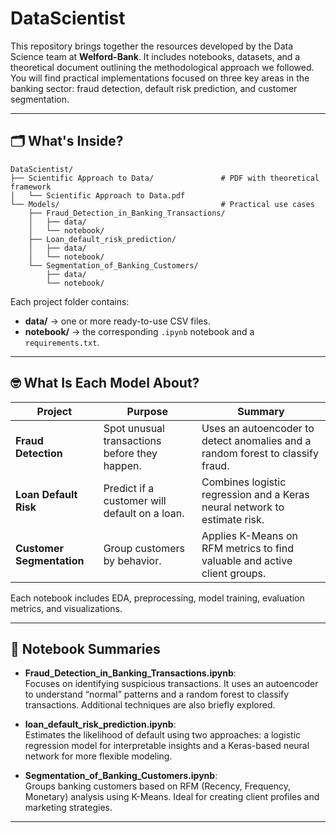 # DataScientist

This repository brings together the resources developed by the Data Science team at **Welford-Bank**. It includes notebooks, datasets, and a theoretical document outlining the methodological approach we followed.  
You will find practical implementations focused on three key areas in the banking sector: fraud detection, default risk prediction, and customer segmentation.

---

## 🗂️ What's Inside?

```text
DataScientist/
├── Scientific Approach to Data/               # PDF with theoretical framework
│   └── Scientific Approach to Data.pdf
└── Models/                                    # Practical use cases
    ├── Fraud_Detection_in_Banking_Transactions/
    │   ├── data/
    │   └── notebook/
    ├── Loan_default_risk_prediction/
    │   ├── data/
    │   └── notebook/
    └── Segmentation_of_Banking_Customers/
        ├── data/
        └── notebook/
```

Each project folder contains:
- **data/** → one or more ready-to-use CSV files.
- **notebook/** → the corresponding `.ipynb` notebook and a `requirements.txt`.

---

## 🤓 What Is Each Model About?

| Project                    | Purpose                                        | Summary                                                                 |
|---------------------------|------------------------------------------------|-------------------------------------------------------------------------|
| **Fraud Detection**       | Spot unusual transactions before they happen.  | Uses an autoencoder to detect anomalies and a random forest to classify fraud. |
| **Loan Default Risk**     | Predict if a customer will default on a loan.  | Combines logistic regression and a Keras neural network to estimate risk. |
| **Customer Segmentation** | Group customers by behavior.                   | Applies K-Means on RFM metrics to find valuable and active client groups. |

Each notebook includes EDA, preprocessing, model training, evaluation metrics, and visualizations.

---

## 📌 Notebook Summaries

- **Fraud_Detection_in_Banking_Transactions.ipynb**:  
  Focuses on identifying suspicious transactions. It uses an autoencoder to understand “normal” patterns and a random forest to classify transactions. Additional techniques are also briefly explored.

- **loan_default_risk_prediction.ipynb**:  
  Estimates the likelihood of default using two approaches: a logistic regression model for interpretable insights and a Keras-based neural network for more flexible modeling.

- **Segmentation_of_Banking_Customers.ipynb**:  
  Groups banking customers based on RFM (Recency, Frequency, Monetary) analysis using K-Means. Ideal for creating client profiles and marketing strategies.

---
